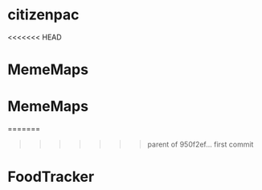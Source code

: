 # citizenpac
<<<<<<< HEAD
# MemeMaps
# MemeMaps
=======
>>>>>>> parent of 950f2ef... first commit
# FoodTracker
